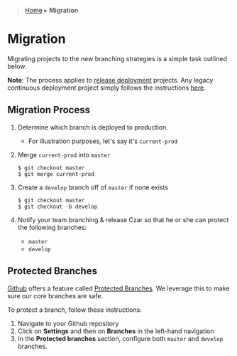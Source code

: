 > [Home](README) ▸ **Migration**

# Migration

Migrating projects to the new branching strategies is a simple task outlined below.

**Note**: The process applies to [release deployment](release-deployment.md) projects.
Any legacy continuous deployment project simply follows the
instructions [here](continuous-deployment.md).

## Migration Process

1. Determine which branch is deployed to production.
    * For illustration purposes, let's say it's `current-prod`
1. Merge `current-prod` into `master`

   ```
   $ git checkout master
   $ git merge current-prod
   ```

1. Create a `develop` branch off of `master` if none exists

   ```
   $ git checkout master
   $ git checkout -b develop
   ```

1. Notify your team branching & release Czar so that he or she can protect the following branches:
    * `master`
    * `develop`

## Protected Branches

[Github](www.github.com) offers a feature called
[Protected Branches](https://help.github.com/articles/defining-the-mergeability-of-pull-requests/).
We leverage this to make sure our core branches are safe.

To protect a branch, follow these instructions:

1. Navigate to your Github repository
1. Click on **Settings** and then on **Branches** in the left-hand navigation
1. In the **Protected branches** section, configure both `master` and `develop` branches.
